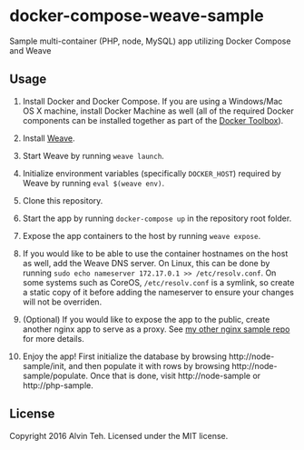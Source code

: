 docker-compose-weave-sample
=========

Sample multi-container (PHP, node, MySQL) app utilizing Docker Compose and Weave

Usage
-------
1. Install Docker and Docker Compose. If you are using a Windows/Mac OS X machine, install Docker Machine as well (all of the required Docker components can be installed together as part of the [Docker Toolbox](https://www.docker.com/products/docker-toolbox)).

2. Install [Weave](https://www.weave.works/).

3. Start Weave by running `weave launch`.

4. Initialize environment variables (specifically `DOCKER_HOST`) required by Weave by running `eval $(weave env)`.

5. Clone this repository.

6. Start the app by running `docker-compose up` in the repository root folder.

7. Expose the app containers to the host by running `weave expose`.

8. If you would like to be able to use the container hostnames on the host as well, add the Weave DNS server. On Linux, this can be done by running `sudo echo nameserver 172.17.0.1 >> /etc/resolv.conf`. On some systems such as CoreOS, `/etc/resolv.conf` is a symlink, so create a static copy of it before adding the nameserver to ensure your changes will not be overriden.

9. (Optional) If you would like to expose the app to the public, create another nginx app to serve as a proxy. See [my other nginx sample repo](https://github.com/alvinteh/docker-compose-nginx-proxy-sample) for more details. 

10. Enjoy the app! First initialize the database by browsing http://node-sample/init, and then populate it with rows by browsing http://node-sample/populate. Once that is done, visit http://node-sample or http://php-sample.

License
-------
Copyright 2016 Alvin Teh.
Licensed under the MIT license.
